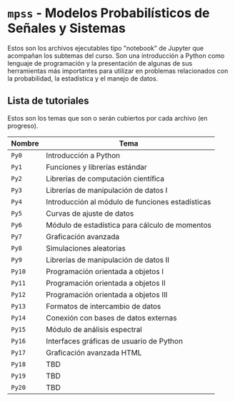 # `mpss` - Modelos Probabilísticos de Señales y Sistemas

Estos son los archivos ejecutables tipo "notebook" de Jupyter que acompañan los subtemas del curso. Son una introducción a Python como lenguaje de programación y la presentación de algunas de sus herramientas más importantes para utilizar en problemas relacionados con la probabilidad, la estadística y el manejo de datos.

## Lista de tutoriales

Estos son los temas que son o serán cubiertos por cada archivo (en progreso).

| Nombre | Tema |
| ------ | ---- |
| `Py0`  | Introducción a Python     |
| `Py1`  | Funciones y librerías estándar  |
| `Py2`  | Librerías de computación científica  |
| `Py3`  | Librerías de manipulación de datos I |
| `Py4`  | Introducción al módulo de funciones estadísticas |
| `Py5`  | Curvas de ajuste de datos    |
| `Py6`  | Módulo de estadística para cálculo de momentos     |
| `Py7`  | Graficación avanzada     |
| `Py8`  | Simulaciones aleatorias     |
| `Py9`  | Librerías de manipulación de datos II  |
| `Py10` | Programación orientada a objetos I  |
| `Py11` | Programación orientada a objetos II  |
| `Py12` | Programación orientada a objetos III |
| `Py13` | Formatos de intercambio de datos  |
| `Py14` | Conexión con bases de datos externas  |
| `Py15` | Módulo de análisis espectral  |
| `Py16` | Interfaces gráficas de usuario de Python  |
| `Py17` | Graficación avanzada HTML  |
| `Py18` | TBD  |
| `Py19` | TBD  |
| `Py20` | TBD  |
